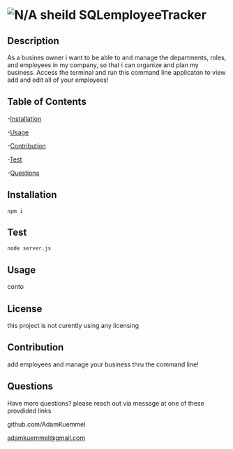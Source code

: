 # ![N/A sheild](https://img.shields.io/badge/license-N%2FA-red) SQLemployeeTracker

## Description

As a busines owner i want to be able to and manage the departments, roles, and employees in my company, so that i can organize and plan my business.
Access the terminal and run this command line applicaton to view add and edit all of your employees!

## Table of Contents

-[Installation](#installation)

-[Usage](#usage)

-[Contribution](#contribution)

-[Test](#test)

-[Questions](#Questions)

## Installation

```
npm i
```

## Test

```
node server.js
```

## Usage

conto

## License

this project is not curently using any licensing

## Contribution

add employees and manage your business thru the command line!

## Questions

Have more questions? please reach out via message at one of these provdided links

github.com/AdamKuemmel

adamkuemmel@gmail.com
